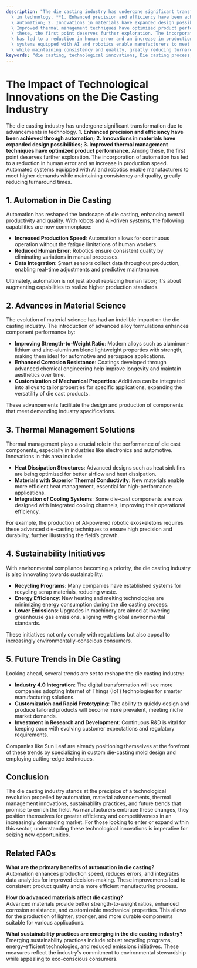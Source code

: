 ```yaml
---
description: "The die casting industry has undergone significant transformation due to advancements\
  \ in technology. **1. Enhanced precision and efficiency have been achieved through\
  \ automation; 2. Innovations in materials have expanded design possibilities; 3.\
  \ Improved thermal management techniques have optimized product performance.** Among\
  \ these, the first point deserves further exploration. The incorporation of automation\
  \ has led to a reduction in human error and an increase in production speed. Automated\
  \ systems equipped with AI and robotics enable manufacturers to meet higher demands\
  \ while maintaining consistency and quality, greatly reducing turnaround times."
keywords: "die casting, technological innovations, Die casting process, Die-cast aluminum"
---
```

# The Impact of Technological Innovations on the Die Casting Industry

The die casting industry has undergone significant transformation due to advancements in technology. **1. Enhanced precision and efficiency have been achieved through automation; 2. Innovations in materials have expanded design possibilities; 3. Improved thermal management techniques have optimized product performance.** Among these, the first point deserves further exploration. The incorporation of automation has led to a reduction in human error and an increase in production speed. Automated systems equipped with AI and robotics enable manufacturers to meet higher demands while maintaining consistency and quality, greatly reducing turnaround times.

## 1. Automation in Die Casting 

Automation has reshaped the landscape of die casting, enhancing overall productivity and quality. With robots and AI-driven systems, the following capabilities are now commonplace:

- **Increased Production Speed**: Automation allows for continuous operation without the fatigue limitations of human workers.
- **Reduced Human Error**: Robotics ensure consistent quality by eliminating variations in manual processes.
- **Data Integration**: Smart sensors collect data throughout production, enabling real-time adjustments and predictive maintenance.

Ultimately, automation is not just about replacing human labor; it's about augmenting capabilities to realize higher production standards.

## 2. Advances in Material Science 

The evolution of material science has had an indelible impact on the die casting industry. The introduction of advanced alloy formulations enhances component performance by:

- **Improving Strength-to-Weight Ratio**: Modern alloys such as aluminum-lithium and zinc-aluminum blend lightweight properties with strength, making them ideal for automotive and aerospace applications.
- **Enhanced Corrosion Resistance**: Coatings developed through advanced chemical engineering help improve longevity and maintain aesthetics over time.
- **Customization of Mechanical Properties**: Additives can be integrated into alloys to tailor properties for specific applications, expanding the versatility of die cast products.

These advancements facilitate the design and production of components that meet demanding industry specifications.

## 3. Thermal Management Solutions 

Thermal management plays a crucial role in the performance of die cast components, especially in industries like electronics and automotive. Innovations in this area include:

- **Heat Dissipation Structures**: Advanced designs such as heat sink fins are being optimized for better airflow and heat dissipation.
- **Materials with Superior Thermal Conductivity**: New materials enable more efficient heat management, essential for high-performance applications.
- **Integration of Cooling Systems**: Some die-cast components are now designed with integrated cooling channels, improving their operational efficiency.

For example, the production of AI-powered robotic exoskeletons requires these advanced die-casting techniques to ensure high precision and durability, further illustrating the field’s growth.

## 4. Sustainability Initiatives 

With environmental compliance becoming a priority, the die casting industry is also innovating towards sustainability:

- **Recycling Programs**: Many companies have established systems for recycling scrap materials, reducing waste.
- **Energy Efficiency**: New heating and melting technologies are minimizing energy consumption during the die casting process.
- **Lower Emissions**: Upgrades in machinery are aimed at lowering greenhouse gas emissions, aligning with global environmental standards.

These initiatives not only comply with regulations but also appeal to increasingly environmentally-conscious consumers.

## 5. Future Trends in Die Casting 

Looking ahead, several trends are set to reshape the die casting industry:

- **Industry 4.0 Integration**: The digital transformation will see more companies adopting Internet of Things (IoT) technologies for smarter manufacturing solutions.
- **Customization and Rapid Prototyping**: The ability to quickly design and produce tailored products will become more prevalent, meeting niche market demands.
- **Investment in Research and Development**: Continuous R&D is vital for keeping pace with evolving customer expectations and regulatory requirements.

Companies like Sun Leaf are already positioning themselves at the forefront of these trends by specializing in custom die-casting mold design and employing cutting-edge techniques.

## Conclusion 

The die casting industry stands at the precipice of a technological revolution propelled by automation, material advancements, thermal management innovations, sustainability practices, and future trends that promise to enrich the field. As manufacturers embrace these changes, they position themselves for greater efficiency and competitiveness in an increasingly demanding market. For those looking to enter or expand within this sector, understanding these technological innovations is imperative for seizing new opportunities.

## Related FAQs

**What are the primary benefits of automation in die casting?**  
Automation enhances production speed, reduces errors, and integrates data analytics for improved decision-making. These improvements lead to consistent product quality and a more efficient manufacturing process.

**How do advanced materials affect die casting?**  
Advanced materials provide better strength-to-weight ratios, enhanced corrosion resistance, and customizable mechanical properties. This allows for the production of lighter, stronger, and more durable components suitable for various applications.

**What sustainability practices are emerging in the die casting industry?**  
Emerging sustainability practices include robust recycling programs, energy-efficient technologies, and reduced emissions initiatives. These measures reflect the industry's commitment to environmental stewardship while appealing to eco-conscious consumers.
